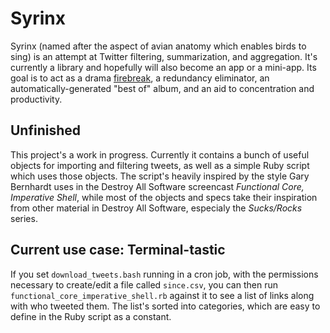 # Syrinx

Syrinx (named after the aspect of avian anatomy which enables
birds to sing) is an attempt at Twitter filtering, summarization,
and aggregation. It's currently a library and hopefully will
also become an app or a mini-app. Its goal is to act as a drama
[firebreak](http://en.wikipedia.org/wiki/Firebreak), a redundancy
eliminator, an automatically-generated "best of" album, and an aid to
concentration and productivity.

## Unfinished

This project's a work in progress. Currently it contains a bunch of
useful objects for importing and filtering tweets, as well as a simple
Ruby script which uses those objects. The script's heavily inspired by
the style Gary Bernhardt uses in the Destroy All Software screencast
_Functional Core, Imperative Shell_, while most of the objects and specs
take their inspiration from other material in Destroy All Software,
especialy the _Sucks/Rocks_ series.

## Current use case: Terminal-tastic

If you set `download_tweets.bash` running in a cron job, with the
permissions necessary to create/edit a file called `since.csv`, you can
then run `functional_core_imperative_shell.rb` against it to see a list
of links along with who tweeted them. The list's sorted into categories,
which are easy to define in the Ruby script as a constant.

